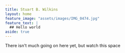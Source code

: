 ```yaml
---
title: Stuart B. Wilkins
layout: home
feature_image: "assets/images/IMG_0474.jpg"
feature_text: |
  ## Hello world
aside: true
---
```

There isn't much going on here yet, but watch this space
